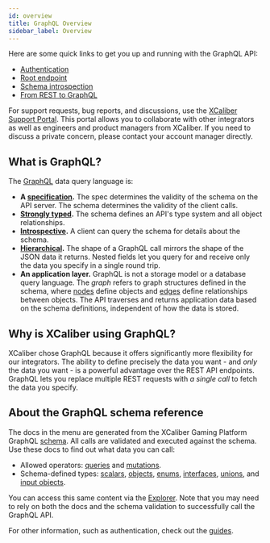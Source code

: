 ```yaml
---
id: overview
title: GraphQL Overview
sidebar_label: Overview
---
```


Here are some quick links to get you up and running with the GraphQL API:

* [Authentication](authentication/overview.md)
* [Root endpoint](guides/graphql/using.md#the-graphql-endpoint)
* [Schema introspection](guides/graphql/introduction.md#discovering-the-graphql-api)
* [From REST to GraphQL](guides/graphql/from-rest.md)

For support requests, bug reports, and discussions, use the [XCaliber Support Portal](https://support.xcaliber.com/). This portal allows you to collaborate with other integrators as well as engineers and product managers from XCaliber. If you need to discuss a private concern, please contact your account manager directly.

## What is GraphQL?
The [GraphQL](https://graphql.org/) data query language is:

* **A [specification](http://facebook.github.io/graphql/).** The spec determines the validity of the schema on the API server. The schema determines the validity of the client calls.
* **[Strongly typed](#about-the-graphql-schema-reference).** The schema defines an API's type system and all object relationships.
* **[Introspective](guides/graphql/introduction.md#discovering-the-graphql-api).** A client can query the schema for details about the schema.
* **[Hierarchical](guides/graphql/using.md).** The shape of a GraphQL call mirrors the shape of the JSON data it returns. Nested fields let you query for and receive only the data you specify in a single round trip.
* **An application layer.** GraphQL is not a storage model or a database query language. The *graph* refers to graph structures defined in the schema, where [nodes](TODO) define objects and [edges](TODO) define relationships between objects. The API traverses and returns application data based on the schema definitions, independent of how the data is stored.

## Why is XCaliber using GraphQL?
XCaliber chose GraphQL because it offers significantly more flexibility for our integrators. The ability to define precisely the data you want - and *only* the data you want - is a powerful advantage over the REST API endpoints. GraphQL lets you replace multiple REST requests with *a single call* to fetch the data you specify.

## About the GraphQL schema reference
The docs in the menu are generated from the XCaliber Gaming Platform GraphQL [schema](guides/graphql/introduction.md#discovering-the-graphql-api). All calls are validated and executed against the schema. Use these docs to find out what data you can call:

* Allowed operators: [queries](graphql/schema/query.md) and [mutations](TODO).
* Schema-defined types: [scalars](graphql/scalars.md), [objects](TODO), [enums](TODO), [interfaces](TODO), [unions](TODO), and [input objects](TODO).

You can access this same content via the [Explorer](guides/graphql/explorer.md). Note that you may need to rely on both the docs and the schema validation to successfully call the GraphQL API.

For other information, such as authentication, check out the [guides](guides/graphql/overview.md).
